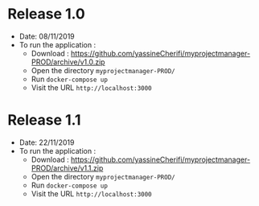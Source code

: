 # Release 1.0
  - Date: 08/11/2019
  - To run the application :
      - Download : https://github.com/yassineCherifi/myprojectmanager-PROD/archive/v1.0.zip
      - Open the directory `myprojectmanager-PROD/`
      - Run `docker-compose up`
      - Visit the URL `http://localhost:3000`


# Release 1.1
  - Date: 22/11/2019
  - To run the application :
      - Download : https://github.com/yassineCherifi/myprojectmanager-PROD/archive/v1.1.zip
      - Open the directory `myprojectmanager-PROD/`
      - Run `docker-compose up`
      - Visit the URL `http://localhost:3000`
